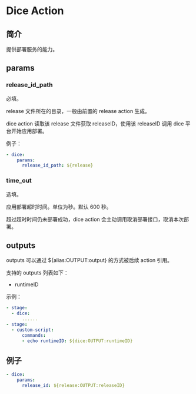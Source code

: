 # Dice Action

## 简介

提供部署服务的能力。

## params

### release_id_path

必填。

release 文件所在的目录，一般由前置的 release action 生成。

dice action 读取该 release 文件获取 releaseID，使用该 releaseID 调用 dice 平台开始应用部署。

例子：

```yaml
- dice:
    params:
      release_id_path: ${release}
```

### time_out

选填。

应用部署超时时间。单位为秒。默认 600 秒。

超过超时时间仍未部署成功，dice action 会主动调用取消部署接口，取消本次部署。

## outputs

outputs 可以通过 ${alias:OUTPUT:output} 的方式被后续 action 引用。

支持的 outputs 列表如下：

- runtimeID

示例：

```yaml
- stage:
  - dice:
      ......
- stage:
  - custom-script:
      commands:
      - echo runtimeID: ${dice:OUTPUT:runtimeID}
```

## 例子

```yaml
- dice:
    params:
      release_id: ${release:OUTPUT:releaseID}
```
